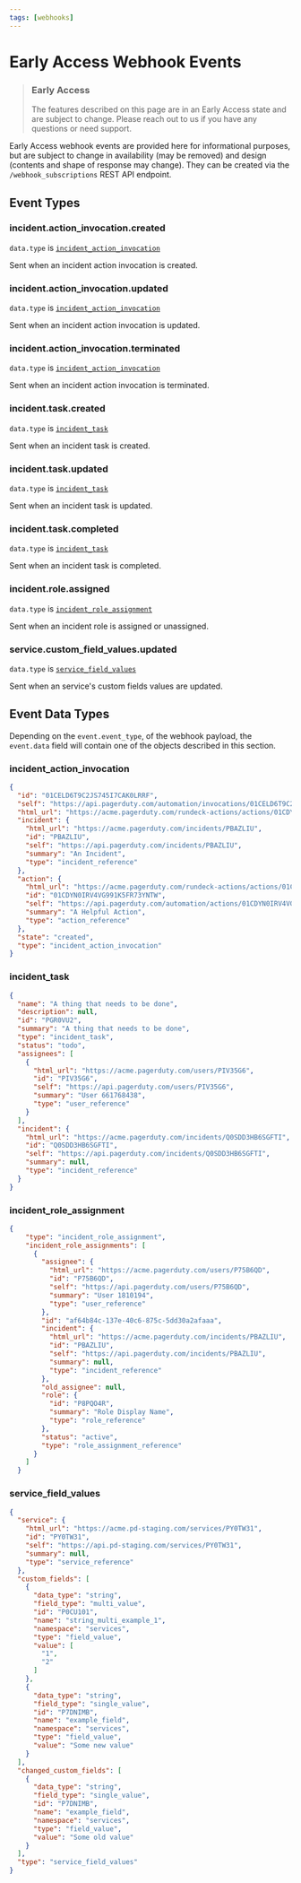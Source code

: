 ```yaml
---
tags: [webhooks]
---
```


# Early Access Webhook Events

<!-- theme: warning -->

> ### Early Access
>
> The features described on this page are in an Early Access state and are subject to change. Please reach out to
> us if you have any questions or need support.

Early Access webhook events are provided here for informational purposes, but are subject to change in availability
(may be removed) and design (contents and shape of response may change). They can be created via the
`/webhook_subscriptions` REST API endpoint.

## Event Types

### incident.action_invocation.created

`data.type` is [`incident_action_invocation`](#incident_action_invocation)

Sent when an incident action invocation is created.

### incident.action_invocation.updated

`data.type` is [`incident_action_invocation`](#incident_action_invocation)

Sent when an incident action invocation is updated.

### incident.action_invocation.terminated

`data.type` is [`incident_action_invocation`](#incident_action_invocation)

Sent when an incident action invocation is terminated.

### incident.task.created

`data.type` is [`incident_task`](#incident_task)

Sent when an incident task is created.

### incident.task.updated

`data.type` is [`incident_task`](#incident_task)

Sent when an incident task is updated.

### incident.task.completed

`data.type` is [`incident_task`](#incident_task)

Sent when an incident task is completed.

### incident.role.assigned

`data.type` is [`incident_role_assignment`](#incident_role_assignment)

Sent when an incident role is assigned or unassigned.

### service.custom_field_values.updated

`data.type` is [`service_field_values`](#service_field_values)

Sent when an service's custom fields values are updated.

## Event Data Types

Depending on the `event.event_type`, of the webhook payload, the `event.data` field will contain one of the objects described in this section.

### incident_action_invocation

```json
{
  "id": "01CELD6T9C2JS745I7CAK0LRRF",
  "self": "https://api.pagerduty.com/automation/invocations/01CELD6T9C2JS745I7CAK0LRRF",
  "html_url": "https://acme.pagerduty.com/rundeck-actions/actions/01CDYN0IRV4VG991K5FR73YNTW/invocations/01CELD6T9C2JS745I7CAK0LRRF/report",
  "incident": {
    "html_url": "https://acme.pagerduty.com/incidents/PBAZLIU",
    "id": "PBAZLIU",
    "self": "https://api.pagerduty.com/incidents/PBAZLIU",
    "summary": "An Incident",
    "type": "incident_reference"
  },
  "action": {
    "html_url": "https://acme.pagerduty.com/rundeck-actions/actions/01CDYN0IRV4VG991K5FR73YNTW",
    "id": "01CDYN0IRV4VG991K5FR73YNTW",
    "self": "https://api.pagerduty.com/automation/actions/01CDYN0IRV4VG991K5FR73YNTW",
    "summary": "A Helpful Action",
    "type": "action_reference"
  },
  "state": "created",
  "type": "incident_action_invocation"
}
```

### incident_task

```json
{
  "name": "A thing that needs to be done",
  "description": null,
  "id": "PGR0VU2",
  "summary": "A thing that needs to be done",
  "type": "incident_task",
  "status": "todo",
  "assignees": [
    {
      "html_url": "https://acme.pagerduty.com/users/PIV35G6",
      "id": "PIV35G6",
      "self": "https://api.pagerduty.com/users/PIV35G6",
      "summary": "User 661768438",
      "type": "user_reference"
    }
  ],
  "incident": {
    "html_url": "https://acme.pagerduty.com/incidents/Q0SDD3HB6SGFTI",
    "id": "Q0SDD3HB6SGFTI",
    "self": "https://api.pagerduty.com/incidents/Q0SDD3HB6SGFTI",
    "summary": null,
    "type": "incident_reference"
  }
}
```

### incident_role_assignment
```json
{
    "type": "incident_role_assignment",
    "incident_role_assignments": [
      {
        "assignee": {
          "html_url": "https://acme.pagerduty.com/users/P75B6QD",
          "id": "P75B6QD",
          "self": "https://api.pagerduty.com/users/P75B6QD",
          "summary": "User 1810194",
          "type": "user_reference"
        },
        "id": "af64b84c-137e-40c6-875c-5dd30a2afaaa",
        "incident": {
          "html_url": "https://acme.pagerduty.com/incidents/PBAZLIU",
          "id": "PBAZLIU",
          "self": "https://api.pagerduty.com/incidents/PBAZLIU",
          "summary": null,
          "type": "incident_reference"
        },
        "old_assignee": null,
        "role": {
          "id": "P8PQO4R",
          "summary": "Role Display Name",
          "type": "role_reference"
        },
        "status": "active",
        "type": "role_assignment_reference"
      }
    ]
  }
```

### service_field_values
```json
{
  "service": {
    "html_url": "https://acme.pd-staging.com/services/PY0TW31",
    "id": "PY0TW31",
    "self": "https://api.pd-staging.com/services/PY0TW31",
    "summary": null,
    "type": "service_reference"
  },
  "custom_fields": [
    {
      "data_type": "string",
      "field_type": "multi_value",
      "id": "P0CU101",
      "name": "string_multi_example_1",
      "namespace": "services",
      "type": "field_value",
      "value": [
        "1",
        "2"
      ]
    },
    {
      "data_type": "string",
      "field_type": "single_value",
      "id": "P7DNIMB",
      "name": "example_field",
      "namespace": "services",
      "type": "field_value",
      "value": "Some new value"
    }
  ],
  "changed_custom_fields": [
    {
      "data_type": "string",
      "field_type": "single_value",
      "id": "P7DNIMB",
      "name": "example_field",
      "namespace": "services",
      "type": "field_value",
      "value": "Some old value"
    }
  ],
  "type": "service_field_values"
}
```

